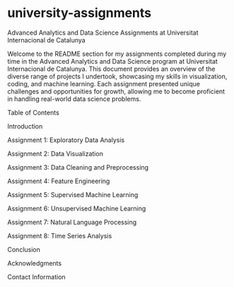 # university-assignments

Advanced Analytics and Data Science Assignments at Universitat Internacional de Catalunya

Welcome to the README section for my assignments completed during my time in the Advanced Analytics and Data Science program at Universitat Internacional de Catalunya. This document provides an overview of the diverse range of projects I undertook, showcasing my skills in visualization, coding, and machine learning. Each assignment presented unique challenges and opportunities for growth, allowing me to become proficient in handling real-world data science problems.

Table of Contents

Introduction

Assignment 1: Exploratory Data Analysis

Assignment 2: Data Visualization

Assignment 3: Data Cleaning and Preprocessing

Assignment 4: Feature Engineering

Assignment 5: Supervised Machine Learning

Assignment 6: Unsupervised Machine Learning

Assignment 7: Natural Language Processing

Assignment 8: Time Series Analysis

Conclusion

Acknowledgments

Contact Information

